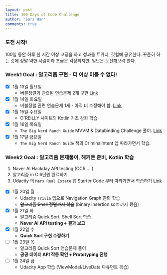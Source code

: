 ```yaml
---
layout: post
title: 100 Days of Code Challenge
author: "Sara Han"
comments: true
---
```


### 도전 시작!
100일 동안 하루 한 시간 이상 코딩을 하고 성과를 트위터, 깃헙에 공유한다. 꾸준히 하는 것에 정말 약한 사람이라 조금은 걱정되지만, 일단은 도전해보려 한다.

### Week1 Goal : 알고리즘 구현 - 더 이상 미룰 수 없다!
- [X] 1월 13일 월요일
  * 버블정렬과 관련된 연습문제 2개 구현 [Link](https://github.com/SaraHan774/algorithms_c/blob/master/today_i_learned/20200113.md)
- [X] 1월 14일 화요일
  * 버블정렬 관련 연습문제 1개 - 아직 더 수정해야 함. [Link](https://github.com/SaraHan774/algorithms_c/blob/master/today_i_learned/20200114.md)
- [X] 1월 15일 수요일
  * O'REILLY 사이트의 Kotlin 기초 강좌 학습
- [X] 1월 16일 목요일
  * `The Big Nerd Ranch Guide` MVVM & Databinding Challenge 풀이. [Link](https://github.com/SaraHan774/BeatBox)
- [X] 1월 17일 금요일
  * `The Big Nerd Ranch Guide` 책의 CriminalIntent 앱 따라가면서 학습.

### Week2 Goal : 알고리즘 문제풀이, 해커톤 준비, Kotlin 학습
1. Naver AI Hackday API testing (OCR ... )
2. 알고리즘 in C 6단원 완료하기
3. Udacity 의 `Mars Real Estate` 앱 Starter Code 부터 따라가면서 학습하기 [Link](https://github.com/udacity/andfun-kotlin-mars-real-estate/tree/Step.01-Exercise-Making-Mars-Web-Service-Contact)

- [X] 1월 20일 월
   * Udacity `Trivia` 앱으로 Navigation Graph 관련 학습
   * ~~알고리즘 Shell 정렬까지 학습~~ (binary insertion sort 까지 했음)
- [X] 1월 21일 화
  * 알고리즘 Quick Sort, Shell Sort 학습
  * **Naver AI API testing + 결과 보고**
- [X] 1월 22일 수
  * **Quick Sort 구현 수정하기**
- [ ] 1월 23일 목
  * 알고리즘 Quick Sort 연습문제 풀이
  * **공공 데이터 API 작동 확인 + Prototyping 진행**
- [ ] 1월 24일 금
  * Udacity App 학습 (ViewModel/LiveData 다큐먼트 복습)
